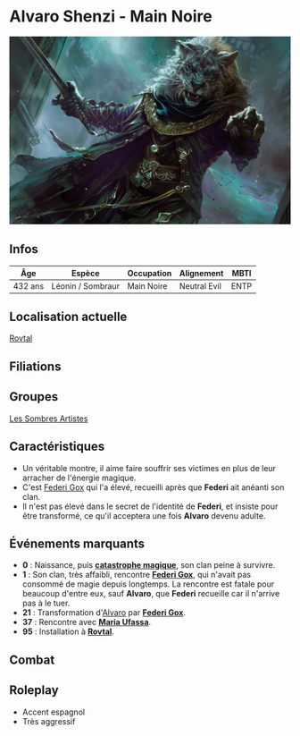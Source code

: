 # Alvaro Shenzi - Main Noire
![Alvaro Shenzi](../../../_images/alvaro.png)

## Infos 
| Âge | Espèce | Occupation | Alignement | MBTI |
| --- | ------ | ---------- | ---------- | ---- |
| 432 ans | Léonin / Sombraur | Main Noire | Neutral Evil | ENTP |

## Localisation actuelle
[Rovtal](../../VILLES/Rovtal.md)

## Filiations

## Groupes 
[Les Sombres Artistes](../../VILLES/Rovtal.md#les-sombres-artistes)

## Caractéristiques
* Un véritable montre, il aime faire souffrir ses victimes en plus de leur arracher de l'énergie magique.
* C'est [Federi Gox](./Federi_Gox.md) qui l'a élevé, recueilli après que **Federi** ait anéanti son clan.
* Il n'est pas élevé dans le secret de l'identité de **Federi**, et insiste pour être transformé, ce qu'il acceptera une fois **Alvaro** devenu adulte.

## Événements marquants
* **0** : Naissance, puis [**catastrophe magique**](../../AUTRES/CatastropheMagique.md), son clan peine à survivre.
* **1** : Son clan, très affaibli, rencontre [**Federi Gox**](./Federi_Gox.md), qui n'avait pas consommé de magie depuis longtemps. La rencontre est fatale pour beaucoup d'entre eux, sauf **Alvaro**, que **Federi** recueille car il n'arrive pas à le tuer.
* **21** : Transformation d'[Alvaro](./Alvaro_Shenzi.md) par [**Federi Gox**](./Federi_Gox.md).
* **37** : Rencontre avec [**Maria Ufassa**](./Maria_Ufassa.md).
* **95** : Installation à [**Rovtal**](../../VILLES/Rovtal.md).

## Combat

## Roleplay
* Accent espagnol
* Très aggressif